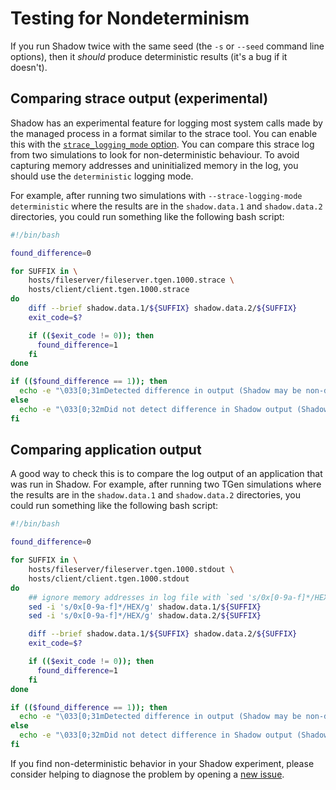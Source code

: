 # Testing for Nondeterminism

If you run Shadow twice with the same seed (the `-s` or `--seed` command line
options), then it _should_ produce deterministic results (it's a bug if it
doesn't).

## Comparing strace output (experimental)

Shadow has an experimental feature for logging most system calls made by the
managed process in a format similar to the strace tool. You can enable this
with the [`strace_logging_mode` option][strace-logging-mode]. You can compare
this strace log from two simulations to look for non-deterministic behaviour.
To avoid capturing memory addresses and uninitialized memory in the log, you
should use the `deterministic` logging mode.

For example, after running two simulations with `--strace-logging-mode
deterministic` where the results are in the `shadow.data.1` and `shadow.data.2`
directories, you could run something like the following bash script:

[strace-logging-mode]: shadow_config_spec.md#experimentalstrace_logging_mode

```bash
#!/bin/bash

found_difference=0

for SUFFIX in \
    hosts/fileserver/fileserver.tgen.1000.strace \
    hosts/client/client.tgen.1000.strace
do
    diff --brief shadow.data.1/${SUFFIX} shadow.data.2/${SUFFIX}
    exit_code=$?

    if (($exit_code != 0)); then
      found_difference=1
    fi
done

if (($found_difference == 1)); then
  echo -e "\033[0;31mDetected difference in output (Shadow may be non-deterministic).\033[0m"
else
  echo -e "\033[0;32mDid not detect difference in Shadow output (Shadow may be deterministic).\033[0m"
fi
```

## Comparing application output

A good way to check this is to compare the log output of an application that
was run in Shadow. For example, after running two TGen simulations where the
results are in the `shadow.data.1` and `shadow.data.2` directories, you could
run something like the following bash script:

```bash
#!/bin/bash

found_difference=0

for SUFFIX in \
    hosts/fileserver/fileserver.tgen.1000.stdout \
    hosts/client/client.tgen.1000.stdout
do
    ## ignore memory addresses in log file with `sed 's/0x[0-9a-f]*/HEX/g' FILENAME`
    sed -i 's/0x[0-9a-f]*/HEX/g' shadow.data.1/${SUFFIX}
    sed -i 's/0x[0-9a-f]*/HEX/g' shadow.data.2/${SUFFIX}

    diff --brief shadow.data.1/${SUFFIX} shadow.data.2/${SUFFIX}
    exit_code=$?

    if (($exit_code != 0)); then
      found_difference=1
    fi
done

if (($found_difference == 1)); then
  echo -e "\033[0;31mDetected difference in output (Shadow may be non-deterministic).\033[0m"
else
  echo -e "\033[0;32mDid not detect difference in Shadow output (Shadow may be deterministic).\033[0m"
fi
```

If you find non-deterministic behavior in your Shadow experiment, please
consider helping to diagnose the problem by opening a [new
issue](https://github.com/shadow/shadow/issues/new).
